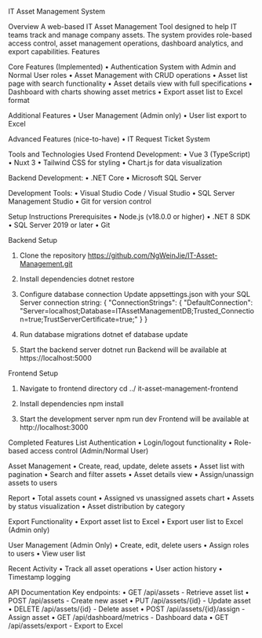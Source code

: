 IT Asset Management System

Overview
A web-based IT Asset Management Tool designed to help IT teams track and manage company assets. The system provides role-based access control, asset management operations, dashboard analytics, and export capabilities.
Features

Core Features (Implemented)
•	Authentication System with Admin and Normal User roles
•	Asset Management with CRUD operations
•	Asset list page with search functionality
•	Asset details view with full specifications
•	Dashboard with charts showing asset metrics
•	Export asset list to Excel format

Additional Features
•	User Management (Admin only)
•	User list export to Excel

Advanced Features (nice-to-have)
•	IT Request Ticket System 

Tools and Technologies Used
Frontend Development:
•	Vue 3 (TypeScript)
•	Nuxt 3 
•	Tailwind CSS for styling
•	Chart.js for data visualization

Backend Development:
•	.NET Core 
•	Microsoft SQL Server

Development Tools:
•	Visual Studio Code / Visual Studio
•	SQL Server Management Studio
•	Git for version control

Setup Instructions
Prerequisites
•	Node.js (v18.0.0 or higher)
•	.NET 8 SDK
•	SQL Server 2019 or later
•	Git

Backend Setup
1.	Clone the repository
https://github.com/NgWeinJie/IT-Asset-Management.git

2.	Install dependencies
dotnet restore
3.	Configure database connection Update appsettings.json with your SQL Server connection string:
{
  "ConnectionStrings": {
    "DefaultConnection": "Server=localhost;Database=ITAssetManagementDB;Trusted_Connection=true;TrustServerCertificate=true;"
  }
}

4.	Run database migrations
dotnet ef database update

5.	Start the backend server
dotnet run
Backend will be available at https://localhost:5000

Frontend Setup
1.	Navigate to frontend directory
cd ../ it-asset-management-frontend

2.	Install dependencies
npm install

3.	Start the development server
npm run dev
Frontend will be available at http://localhost:3000

Completed Features List
Authentication
•	Login/logout functionality
•	Role-based access control (Admin/Normal User)

Asset Management
•	Create, read, update, delete assets
•	Asset list with pagination
•	Search and filter assets
•	Asset details view
•	Assign/unassign assets to users

Report
•	Total assets count
•	Assigned vs unassigned assets chart
•	Assets by status visualization
•	Asset distribution by category

Export Functionality
•	Export asset list to Excel
•	Export user list to Excel (Admin only)

User Management (Admin Only)
•	Create, edit, delete users
•	Assign roles to users
•	View user list

Recent Activity
•	Track all asset operations
•	User action history
•	Timestamp logging

API Documentation
Key endpoints:
•	GET /api/assets - Retrieve asset list
•	POST /api/assets - Create new asset
•	PUT /api/assets/{id} - Update asset
•	DELETE /api/assets/{id} - Delete asset
•	POST /api/assets/{id}/assign - Assign asset
•	GET /api/dashboard/metrics - Dashboard data
•	GET /api/assets/export - Export to Excel

